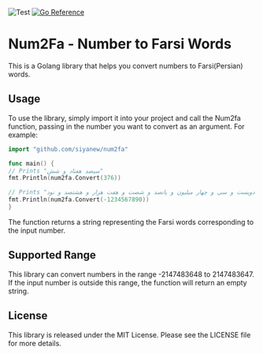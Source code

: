 ![Test](https://github.com/siyanew/num2fa/actions/workflows/test.yml/badge.svg)
[![Go Reference](https://pkg.go.dev/badge/github.com/siyanew/num2fa.svg)](https://pkg.go.dev/github.com/siyanew/num2fa)

# Num2Fa - Number to Farsi Words

This is a Golang library that helps you convert numbers to Farsi(Persian) words.

## Usage
To use the library, simply import it into your project and call the Num2fa function, passing in the number you want to convert as an argument. For example:
```go
import "github.com/siyanew/num2fa"

func main() {
// Prints "سیصد هفتاد و شش"
fmt.Println(num2fa.Convert(376))

// Prints "منفی یک میلیارد و دویست و سی و چهار میلیون و پانصد و شصت و هفت هزار و هشتصد و نود"
fmt.Println(num2fa.Convert(-1234567890))
}
```

The function returns a string representing the Farsi words corresponding to the input number.

## Supported Range
This library can convert numbers in the range -2147483648 to 2147483647. If the input number is outside this range, the function will return an empty string.

## License
This library is released under the MIT License. Please see the LICENSE file for more details.